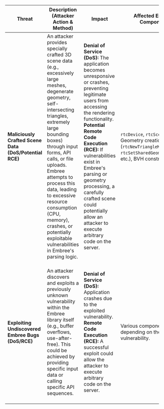 
| Threat | Description (Attacker Action & Method) | Impact | Affected Embree Component | Risk Severity | Mitigation Strategies |
|---|---|---|---|---|---|
| **Maliciously Crafted Scene Data (DoS/Potential RCE)** | An attacker provides specially crafted 3D scene data (e.g., excessively large meshes, degenerate geometry, self-intersecting triangles, extremely large bounding boxes) through input forms, API calls, or file uploads. Embree attempts to process this data, leading to excessive resource consumption (CPU, memory), crashes, or potentially exploitable vulnerabilities in Embree's parsing logic. | **Denial of Service (DoS):**  The application becomes unresponsive or crashes, preventing legitimate users from accessing the rendering functionality. **Potential Remote Code Execution (RCE):** If vulnerabilities exist in Embree's parsing or geometry processing, a carefully crafted scene could potentially allow an attacker to execute arbitrary code on the server. | `rtcDevice`, `rtcScene`, Geometry creation functions (`rtcNewTriangleMesh`, `rtcSetSharedGeometryBuffer`, etc.), BVH construction. | **High** | * **Strict Input Validation:** Implement robust validation on all incoming 3D scene data *before* passing it to Embree. This includes checking for polygon counts, vertex counts, bounding box sizes, and potentially using sanitization techniques or pre-processing with a more robust geometry library. * **Resource Limits:** Impose limits on the complexity of scenes that can be processed (e.g., maximum polygon count, vertex count, bounding box volume). * **Sandboxing:** If feasible, run Embree processing in a sandboxed environment to limit the impact of crashes or exploits. * **Regularly Update Embree:** Keep Embree updated to the latest stable version to benefit from bug fixes and security patches. |
| **Exploiting Undiscovered Embree Bugs (DoS/RCE)** | An attacker discovers and exploits a previously unknown vulnerability within the Embree library itself (e.g., buffer overflows, use-after-free). This could be achieved by providing specific input data or calling specific API sequences. | **Denial of Service (DoS):** Application crashes due to the exploited vulnerability. **Remote Code Execution (RCE):**  A successful exploit could allow the attacker to execute arbitrary code on the server. | Various components depending on the specific vulnerability. | **Critical** | * **Regularly Update Embree:**  This is the most crucial mitigation. Stay up-to-date with the latest stable releases to benefit from security patches. * **Security Audits:** If the application is critical, consider performing or sponsoring security audits of the Embree library itself. * **AddressSanitizer/Memory Sanitizers:** Use memory sanitizers during development and testing to proactively identify potential memory errors that could be exploited. * **Fuzzing:** Employ fuzzing techniques on the Embree integration to discover potential vulnerabilities. |
